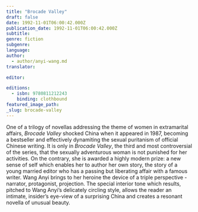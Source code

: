```yaml
---
title: "Brocade Valley"
draft: false
date: 1992-11-01T06:00:42.000Z
publication_date: 1992-11-01T06:00:42.000Z
subtitle:
genre: fiction
subgenre:
language:
author:
  - author/anyi-wang.md
translator:

editor:

editions:
  - isbn: 9780811212243
    binding: clothbound
featured_image_path:
_slug: brocade-valley
---
```


One of a trilogy of novellas addressing the theme of women in extramarital affairs, _Brocade Valley_ shocked China when it appeared in 1987, becoming a bestseller and effectively dynamiting the sexual puritanism of official Chinese writing. It is only in _Brocade Valley_, the third and most controversial of the series, that the sexually adventurous woman is not punished for her activities. On the contrary, she is awarded a highly modern prize: a new sense of self which enables her to author her own story, the story of a young married editor who has a passing but liberating affair with a famous writer. Wang Anyi brings to her heroine the device of a triple perspective - narrator, protagonist, projection. The special interior tone which results, pitched to Wang Anyi’s delicately circling style, allows the reader an intimate, insider’s eye-view of a surprising China and creates a resonant novella of unusual beauty.


